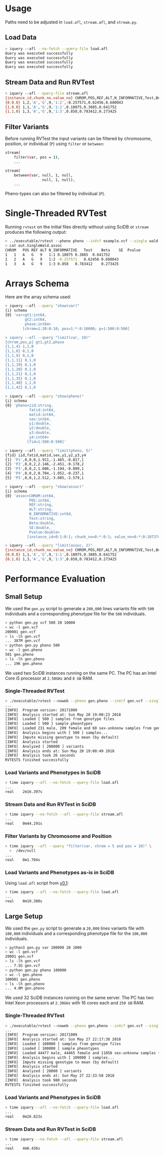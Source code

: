 # Usage

Paths need to be adjusted in `load.afl`, `stream.afl`, and `stream.py`.

## Load Data

```bash
> iquery --afl --no-fetch --query-file load.afl
Query was executed successfully
Query was executed successfully
Query was executed successfully
Query was executed successfully
```

## Stream Data and Run RVTest

```bash
> iquery --afl --query-file stream.afl
{instance_id,chunk_no,value_no} CHROM,POS,REF,ALT,N_INFORMATIVE,Test,Beta,SE,Pvalue
{0,0,0} 1,2,'A','G',9,'1:2',-0.257571,0.62456,0.680043
{1,0,0} 1,1,'A','G',9,'1:1',0.18075,0.3885,0.641752
{1,1,0} 1,3,'A','G',9,'1:3',0.858,0.783412,0.273425
```

## Filter Variants

Before running RVTest the input variants can be filtered by
chromosome, position, or individual (`P`) using `filter` or `between`:

```bash
stream(
    filter(var, pos = 1),
    ...
```

```bash
stream(
    between(var, null, 1, null,
                 null, 1, null),
    ...
```

Pheno-types can also be filtered by individual (`P`).

# Single-Threaded RVTest

Running `rvtest` on the initial files directly without using SciDB or
`stream` produces the following output:

```bash
> ../executable/rvtest --pheno pheno --inVcf example.vcf --single wald --out out
> cat out.SingleWald.assoc
CHROM	POS	REF	ALT	N_INFORMATIVE	Test	Beta	SE	Pvalue
1	1	A	G	9	1:1	0.18075	0.3885	0.641752
1	2	A	G	9	1:2	-0.257571	0.62456	0.680043
1	3	A	G	9	1:3	0.858	0.783412	0.273425
```

# Arrays Schema

Here are the array schema used:

```bash
> iquery --afl --query "show(var)"
{i} schema
{0} 'var<gt1:int64,
         gt2:int64,
         phase:int64>
        [chrom=1:20:0:10; pos=1:*:0:10000; p=1:500:0:500]

> iquery --afl --query "limit(var, 10)"
{chrom,pos,p} gt1,gt2,phase
{1,1,4} 1,1,0
{1,1,8} 0,1,0
{1,1,9} 0,1,0
{1,1,11} 0,1,0
{1,1,19} 0,1,0
{1,1,20} 0,1,0
{1,1,21} 0,1,0
{1,1,35} 0,1,0
{1,1,40} 1,1,0
{1,1,42} 0,1,0
```

```bash
> iquery --afl --query "show(pheno)"
{i} schema
{0} 'pheno<iid:string,
           fatid:int64,
           matid:int64,
           sex:int64,
           y1:double,
           y2:double,
           y3:double,
           y4:int64>
          [fid=1:500:0:500]'

> iquery --afl --query "limit(pheno, 5)"
{fid} iid,fatid,matid,sex,y1,y2,y3,y4
{1} 'P1',0,0,0,1.911,-1.465,-0.817,1
{2} 'P2',0,0,2,2.146,-2.451,-0.178,2
{3} 'P3',0,0,2,1.086,-1.194,-0.899,1
{4} 'P4',0,0,2,0.704,-1.052,-0.237,1
{5} 'P5',0,0,1,2.512,-3.085,-2.579,1
```

```bash
> iquery --afl --query "show(assoc)"
{i} schema
{0} 'assoc<CHROM:int64,
           POS:int64,
           REF:string,
           ALT:string,
           N_INFORMATIVE:int64,
           Test:string,
           Beta:double,
           SE:double,
           Pvalue:double>
          [instance_id=0:1:0:1; chunk_no=0:*:0:1; value_no=0:*:0:1073741824]'

> iquery --afl --query "limit(assoc, 2)"
{instance_id,chunk_no,value_no} CHROM,POS,REF,ALT,N_INFORMATIVE,Test,Beta,SE,Pvalue
{0,0,0} 1,1,'A','G',9,'1:1',0.18075,0.3885,0.641752
{0,1,0} 1,3,'A','G',9,'1:3',0.858,0.783412,0.273425
```

# Performance Evaluation

## Small Setup

We used the `gen.py` script to generate a `200,000` lines variants
file with `500` individuals and a corresponding phenotype file for the
`500` individuals.

```bash
> python gen.py vcf 500 20 10000
> wc -l gen.vcf
200001 gen.vcf
> ls -lh gen.vcf
... 387M gen.vcf
> python gen.py pheno 500
> wc -l gen.pheno
501 gen.pheno
> ls -lh gen.pheno
... 19K gen.pheno
```

We used two SciDB instances running on the same PC. The PC has an
Intel Core i5 processor at `2.50GHz` and `8 GB` RAM.

### Single-Threaded RVTest

```bash
> ./executable/rvtest --noweb --pheno gen.pheno --inVcf gen.vcf --single wald --out out
...
[INFO]	Program version: 20171009
[INFO]	Analysis started at: Sun May 20 19:00:23 2018
[INFO]	Loaded [ 500 ] samples from genotype files
[INFO]	Loaded [ 500 ] sample pheontypes
[INFO]	Loaded 231 male, 209 female and 60 sex-unknonw samples from gen.pheno
[INFO]	Analysis begins with [ 500 ] samples...
[INFO]	Impute missing genotype to mean (by default)
[INFO]	Analysis started
[INFO]	Analyzed [ 200000 ] variants
[INFO]	Analysis ends at: Sun May 20 19:00:49 2018
[INFO]	Analysis took 26 seconds
RVTESTS finished successfully
```

### Load Variants and Phenotypes in SciDB

```bash
> time iquery --afl --no-fetch --query-file load.afl
...
real	2m16.397s
```

### Stream Data and Run RVTest in SciDB

```bash
> time iquery --no-fetch --afl --query-file stream.afl
...
real	0m44.291s
```

### Filter Variants by Chromosome and Position

```bash
> time iquery --afl --query "filter(var, chrom = 5 and pos = 10)" \
  >  /dev/null
...
real	0m1.704s
```

### Load Variants and Phenotypes as-is in SciDB

Using `load.afl` script from [v0.1](../../tree/v0.1):

```bash
> time iquery --afl --no-fetch --query-file load.afl
...
real	0m10.380s
```

## Large Setup

We used the `gen.py` script to generate a `20,000` lines variants
file with `100,000` individuals and a corresponding phenotype file for the
`100,000` individuals.

```bash
> python3 gen.py var 100000 20 1000
> wc -l gen.vcf
20001 gen.vcf
> ls -lh gen.vcf
... 7.5G gen.vcf
> python gen.py pheno 100000
> wc -l gen.pheno
100001 gen.pheno
> ls -lh gen.pheno
... 4.0M gen.pheno
```

We used 32 SciDB instances running on the same server. The PC has two
Intel Xeon processors at `2.30GHz` with 16 cores each and `250 GB`
RAM.

### Single-Threaded RVTest

```bash
> ./executable/rvtest --noweb --pheno gen.pheno --inVcf gen.vcf --single wald --out out
...
[INFO]	Program version: 20171009
[INFO]	Analysis started at: Sun May 27 22:17:38 2018
[INFO]	Loaded [ 100000 ] samples from genotype files
[INFO]	Loaded [ 100000 ] sample pheontypes
[INFO]	Loaded 44477 male, 44465 female and 11058 sex-unknonw samples from gen.pheno
[INFO]	Analysis begins with [ 100000 ] samples...
[INFO]	Impute missing genotype to mean (by default)
[INFO]	Analysis started
[INFO]	Analyzed [ 20000 ] variants
[INFO]	Analysis ends at: Sun May 27 22:33:58 2018
[INFO]	Analysis took 980 seconds
RVTESTS finished successfully
```

### Load Variants and Phenotypes in SciDB

```bash
> time iquery --afl --no-fetch --query-file load.afl
...
real	0m26.823s
```

### Stream Data and Run RVTest in SciDB

```bash
> time iquery --no-fetch --afl --query-file stream.afl
...
real	4m0.436s
```
